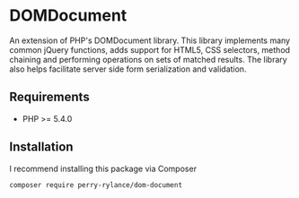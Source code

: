 # DOMDocument
An extension of PHP's DOMDocument library. This library implements many common jQuery functions, adds support for HTML5, CSS selectors, method chaining and performing operations on sets of matched results. The library also helps facilitate server side form serialization and validation.

## Requirements
- PHP >= 5.4.0

## Installation
I recommend installing this package via Composer

`composer require perry-rylance/dom-document`
